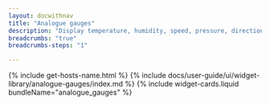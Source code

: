 ```yaml
---
layout: docwithnav
title: "Analogue gauges"
description: "Display temperature, humidity, speed, pressure, direction, and other values on analog-style gauges."
breadcrumbs: "true"
breadcrumbs-steps: "1"

---
```

{% include get-hosts-name.html %}
{% include docs/user-guide/ui/widget-library/analogue-gauges/index.md %}
{% include widget-cards.liquid bundleName="analogue_gauges" %}
